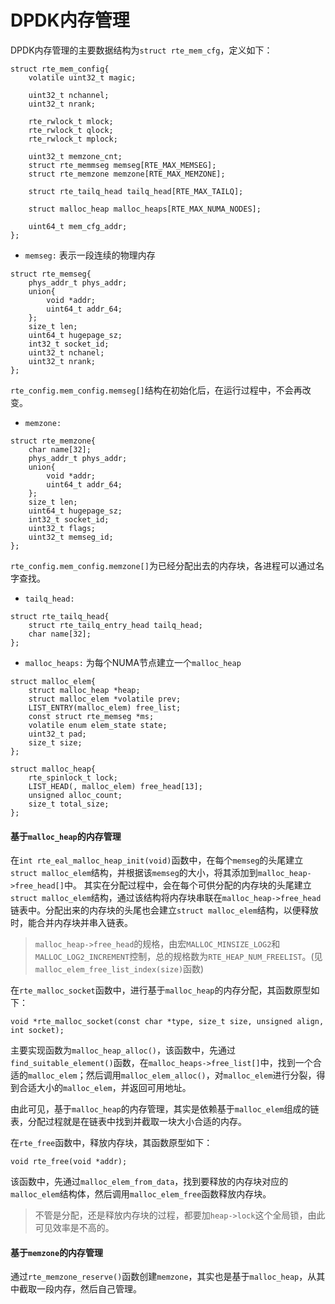 # DPDK内存管理

DPDK内存管理的主要数据结构为`struct rte_mem_cfg`，定义如下：
```
struct rte_mem_config{
	volatile uint32_t magic;

	uint32_t nchannel;
	uint32_t nrank;

	rte_rwlock_t mlock;
	rte_rwlock_t qlock;
	rte_rwlock_t mplock;

	uint32_t memzone_cnt;
	struct rte_memmseg memseg[RTE_MAX_MEMSEG];
	struct rte_memzone memzone[RTE_MAX_MEMZONE];

	struct rte_tailq_head tailq_head[RTE_MAX_TAILQ];

	struct malloc_heap malloc_heaps[RTE_MAX_NUMA_NODES];

	uint64_t mem_cfg_addr;
};
```

+ `memseg:` 表示一段连续的物理内存
```
struct rte_memseg{
	phys_addr_t phys_addr;
	union{
		void *addr;
		uint64_t addr_64;
	};
	size_t len;
	uint64_t hugepage_sz;
	int32_t socket_id;
	uint32_t nchanel;
	uint32_t nrank;
};
```
`rte_config.mem_config.memseg[]`结构在初始化后，在运行过程中，不会再改变。

+ `memzone:`
```
struct rte_memzone{
	char name[32];
	phys_addr_t phys_addr;
	union{
		void *addr;
		uint64_t addr_64;
	};
	size_t len;
	uint64_t hugepage_sz;
	int32_t socket_id;
	uint32_t flags;
	uint32_t memseg_id;
};
```
`rte_config.mem_config.memzone[]`为已经分配出去的内存块，各进程可以通过名字查找。

+ `tailq_head:`
```
struct rte_tailq_head{
	struct rte_tailq_entry_head tailq_head;
	char name[32];
};
```

+ `malloc_heaps:` 为每个NUMA节点建立一个`malloc_heap`
```
struct malloc_elem{
	struct malloc_heap *heap;
	struct malloc_elem *volatile prev;
	LIST_ENTRY(malloc_elem) free_list;
	const struct rte_memseg *ms;
	volatile enum elem_state state;
	uint32_t pad;
	size_t size;
};

struct malloc_heap{
	rte_spinlock_t lock;
	LIST_HEAD(, malloc_elem) free_head[13];
	unsigned alloc_count;
	size_t total_size;
};
```

#### 基于`malloc_heap`的内存管理
在`int rte_eal_malloc_heap_init(void)`函数中，在每个`memseg`的头尾建立`struct malloc_elem`结构，并根据该`memseg`的大小，将其添加到`malloc_heap->free_head[]`中。
其实在分配过程中，会在每个可供分配的内存块的头尾建立`struct malloc_elem`结构，通过该结构将内存块串联在`malloc_heap->free_head`链表中。分配出来的内存块的头尾也会建立`struct malloc_elem`结构，以便释放时，能合并内存块并串入链表。

> `malloc_heap->free_head`的规格，由宏`MALLOC_MINSIZE_LOG2`和`MALLOC_LOG2_INCREMENT`控制，总的规格数为`RTE_HEAP_NUM_FREELIST`。(见`malloc_elem_free_list_index(size)`函数)

在`rte_malloc_socket`函数中，进行基于`malloc_heap`的内存分配，其函数原型如下：
```
void *rte_malloc_socket(const char *type, size_t size, unsigned align, int socket);
```
主要实现函数为`malloc_heap_alloc()`，该函数中，先通过`find_suitable_element()`函数，在`malloc_heaps->free_list[]`中，找到一个合适的`malloc_elem`；然后调用`malloc_elem_alloc()`，对`malloc_elem`进行分裂，得到合适大小的`malloc_elem`，并返回可用地址。

由此可见，基于`malloc_heap`的内存管理，其实是依赖基于`malloc_elem`组成的链表，分配过程就是在链表中找到并截取一块大小合适的内存。

在`rte_free`函数中，释放内存块，其函数原型如下：
```
void rte_free(void *addr);
```
该函数中，先通过`malloc_elem_from_data`，找到要释放的内存块对应的`malloc_elem`结构体，然后调用`malloc_elem_free`函数释放内存块。

> 不管是分配，还是释放内存块的过程，都要加`heap->lock`这个全局锁，由此可见效率是不高的。

#### 基于`memzone`的内存管理
通过`rte_memzone_reserve()`函数创建`memzone`，其实也是基于`malloc_heap`，从其中截取一段内存，然后自己管理。


